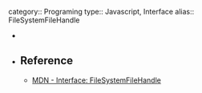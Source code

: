 category:: Programing
type:: Javascript, Interface
alias:: FileSystemFileHandle

-
- ## Reference
	- [MDN - Interface: FileSystemFileHandle](https://developer.mozilla.org/en-US/docs/Web/API/FileSystemFileHandle)